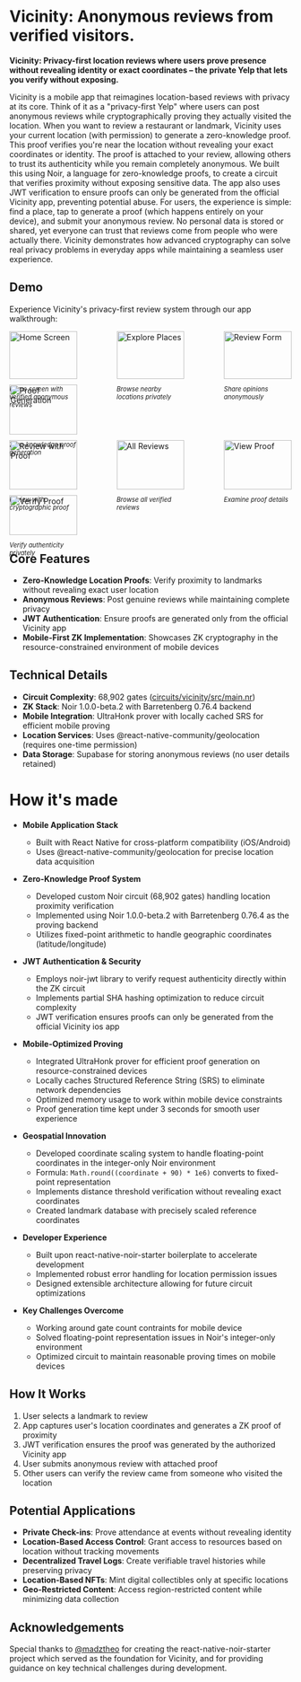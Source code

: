 # Vicinity: Anonymous reviews from verified visitors.

**Vicinity: Privacy-first location reviews where users prove presence without revealing identity or exact coordinates – the private Yelp that lets you verify without exposing.**

Vicinity is a mobile app that reimagines location-based reviews with privacy at its core. Think of it as a "privacy-first Yelp" where users can post anonymous reviews while cryptographically proving they actually visited the location.
When you want to review a restaurant or landmark, Vicinity uses your current location (with permission) to generate a zero-knowledge proof. This proof verifies you're near the location without revealing your exact coordinates or identity. The proof is attached to your review, allowing others to trust its authenticity while you remain completely anonymous.
We built this using Noir, a language for zero-knowledge proofs, to create a circuit that verifies proximity without exposing sensitive data. The app also uses JWT verification to ensure proofs can only be generated from the official Vicinity app, preventing potential abuse.
For users, the experience is simple: find a place, tap to generate a proof (which happens entirely on your device), and submit your anonymous review. No personal data is stored or shared, yet everyone can trust that reviews come from people who were actually there.
Vicinity demonstrates how advanced cryptography can solve real privacy problems in everyday apps while maintaining a seamless user experience.

## Demo

Experience Vicinity's privacy-first review system through our app walkthrough:

<div style="display: flex; flex-wrap: wrap; gap: 10px; justify-content: space-between;">
  <div style="width: 24%;">
    <img src="assets/images/1_home.png" width="100%" alt="Home Screen"/>
    <p style="font-size: 0.8em;"><i>Home screen with verified anonymous reviews</i></p>
  </div>
  <div style="width: 24%;">
    <img src="assets/images/2_expore_places.png" width="100%" alt="Explore Places"/>
    <p style="font-size: 0.8em;"><i>Browse nearby locations privately</i></p>
  </div>
  <div style="width: 24%;">
    <img src="assets/images/3_review_form.png" width="100%" alt="Review Form"/>
    <p style="font-size: 0.8em;"><i>Share opinions anonymously</i></p>
  </div>
  <div style="width: 24%;">
    <img src="assets/images/4_review_proof_generated.png" width="100%" alt="Proof Generation"/>
    <p style="font-size: 0.8em;"><i>Zero-knowledge proof generation</i></p>
  </div>
</div>
<div style="display: flex; flex-wrap: wrap; gap: 10px; justify-content: space-between; margin-top: 10px;">
  <div style="width: 24%;">
    <img src="assets/images/5_review_proof.png" width="100%" alt="Review with Proof"/>
    <p style="font-size: 0.8em;"><i>Review with cryptographic proof</i></p>
  </div>
  <div style="width: 24%;">
    <img src="assets/images/6_all_reviews.png" width="100%" alt="All Reviews"/>
    <p style="font-size: 0.8em;"><i>Browse all verified reviews</i></p>
  </div>
  <div style="width: 24%;">
    <img src="assets/images/7_view_proof.png" width="100%" alt="View Proof"/>
    <p style="font-size: 0.8em;"><i>Examine proof details</i></p>
  </div>
  <div style="width: 24%;">
    <img src="assets/images/8_verify_proof.png" width="100%" alt="Verify Proof"/>
    <p style="font-size: 0.8em;"><i>Verify authenticity privately</i></p>
  </div>
</div>

## Core Features

- **Zero-Knowledge Location Proofs**: Verify proximity to landmarks without revealing exact user location
- **Anonymous Reviews**: Post genuine reviews while maintaining complete privacy
- **JWT Authentication**: Ensure proofs are generated only from the official Vicinity app
- **Mobile-First ZK Implementation**: Showcases ZK cryptography in the resource-constrained environment of mobile devices

## Technical Details

- **Circuit Complexity**: 68,902 gates ([circuits/vicinity/src/main.nr](circuits/vicinity/src/main.nr))
- **ZK Stack**: Noir 1.0.0-beta.2 with Barretenberg 0.76.4 backend
- **Mobile Integration**: UltraHonk prover with locally cached SRS for efficient mobile proving
- **Location Services**: Uses @react-native-community/geolocation (requires one-time permission)
- **Data Storage**: Supabase for storing anonymous reviews (no user details retained)


# How it's made

* **Mobile Application Stack**
  * Built with React Native for cross-platform compatibility (iOS/Android)
  * Uses @react-native-community/geolocation for precise location data acquisition

* **Zero-Knowledge Proof System**
  * Developed custom Noir circuit (68,902 gates) handling location proximity verification
  * Implemented using Noir 1.0.0-beta.2 with Barretenberg 0.76.4 as the proving backend
  * Utilizes fixed-point arithmetic to handle geographic coordinates (latitude/longitude)

* **JWT Authentication & Security**
  * Employs noir-jwt library to verify request authenticity directly within the ZK circuit
  * Implements partial SHA hashing optimization to reduce circuit complexity
  * JWT verification ensures proofs can only be generated from the official Vicinity ios app

* **Mobile-Optimized Proving**
  * Integrated UltraHonk prover for efficient proof generation on resource-constrained devices
  * Locally caches Structured Reference String (SRS) to eliminate network dependencies
  * Optimized memory usage to work within mobile device constraints
  * Proof generation time kept under 3 seconds for smooth user experience

* **Geospatial Innovation**
  * Developed coordinate scaling system to handle floating-point coordinates in the integer-only Noir environment
  * Formula: `Math.round((coordinate + 90) * 1e6)` converts to fixed-point representation
  * Implements distance threshold verification without revealing exact coordinates
  * Created landmark database with precisely scaled reference coordinates

* **Developer Experience**
  * Built upon react-native-noir-starter boilerplate to accelerate development
  * Implemented robust error handling for location permission issues
  * Designed extensible architecture allowing for future circuit optimizations

* **Key Challenges Overcome**
  * Working around gate count contraints for mobile device 
  * Solved floating-point representation issues in Noir's integer-only environment
  * Optimized circuit to maintain reasonable proving times on mobile devices

## How It Works

1. User selects a landmark to review
2. App captures user's location coordinates and generates a ZK proof of proximity
3. JWT verification ensures the proof was generated by the authorized Vicinity app
4. User submits anonymous review with attached proof
5. Other users can verify the review came from someone who visited the location

## Potential Applications

- **Private Check-ins**: Prove attendance at events without revealing identity
- **Location-Based Access Control**: Grant access to resources based on location without tracking movements
- **Decentralized Travel Logs**: Create verifiable travel histories while preserving privacy
- **Location-Based NFTs**: Mint digital collectibles only at specific locations
- **Geo-Restricted Content**: Access region-restricted content while minimizing data collection

## Acknowledgements

Special thanks to [@madztheo](https://github.com/madztheo) for creating the react-native-noir-starter project which served as the foundation for Vicinity, and for providing guidance on key technical challenges during development.
